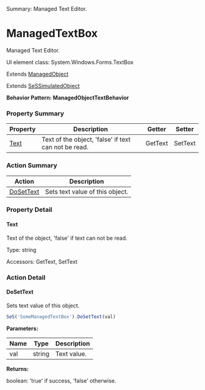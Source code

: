 Summary: Managed Text Editor.

# ManagedTextBox

Managed Text Editor.
 
UI element class: System.Windows.Forms.TextBox

Extends [ManagedObject](ManagedObject.md)

Extends [SeSSimulatedObject](SeSSimulatedObject.md)





**Behavior Pattern: ManagedObjectTextBehavior**


<!-- ============================== property summary ========================== -->

  

### Property Summary

| **Property** | **Description** | **Getter** | **Setter** |
| ------------ | --------------- | ---------- | ---------- |
| [Text](#text) | Text of the object, 'false' if text can not be read. | GetText | SetText |



  
<!-- ============================== action summary ========================== -->



### Action Summary

|  **Action** | **Description** | 
| ----------- | --------------- |
|  [DoSetText](#dosettext) | Sets text value of this object. |




<!-- ============================== property detail ========================== -->
  
### Property Detail
    
<a name="Text"></a>
#### Text


Text of the object, 'false' if text can not be read.

      
  
      
Type: string
      
      
Accessors: GetText, SetText
      
    
  
  
<!-- ============================== action detail ========================== -->
  
### Action Detail
    
<a name="DoSetText"></a>    
#### DoSetText

Sets text value of this object.

```javascript
SeS('SomeManagedTextBox').DoSetText(val)
```


**Parameters:**

|  **Name** | **Type** | **Description** |
| ---------- | -------- | --------------- |
| val | string |  Text value. |




**Returns:**

boolean: 'true' if success, 'false' otherwise.



<a name="see.also.managedtextbox.dosettext"></a>

  

